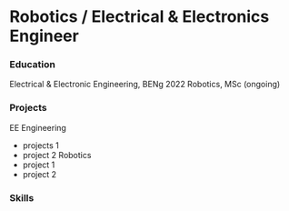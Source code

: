 # Robotics / Electrical & Electronics Engineer

### Education
Electrical & Electronic Engineering, BENg 2022
Robotics, MSc (ongoing)

### Projects
EE Engineering
- projects 1
- project 2
Robotics
- project 1
- project 2

### Skills
